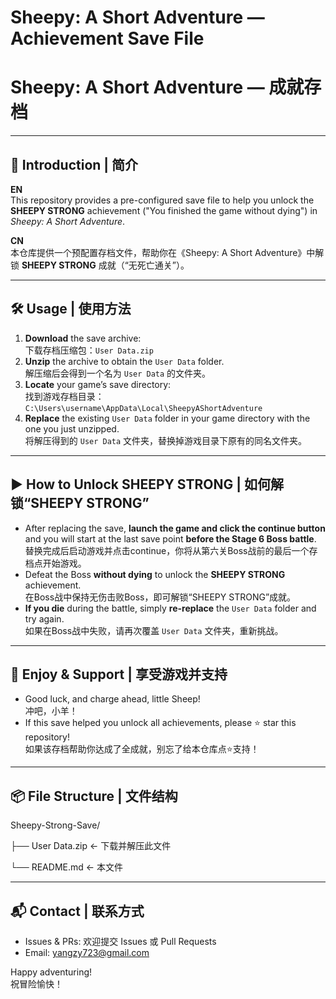 # Sheepy: A Short Adventure — Achievement Save File  
# Sheepy: A Short Adventure — 成就存档

---

## 📄 Introduction | 简介

**EN**  
This repository provides a pre-configured save file to help you unlock the **SHEEPY STRONG** achievement ("You finished the game without dying") in *Sheepy: A Short Adventure*.

**CN**  
本仓库提供一个预配置存档文件，帮助你在《Sheepy: A Short Adventure》中解锁 **SHEEPY STRONG** 成就（“无死亡通关”）。

---

## 🛠️ Usage | 使用方法

1. **Download** the save archive:  
   下载存档压缩包：`User Data.zip`
2. **Unzip** the archive to obtain the `User Data` folder.  
   解压缩后会得到一个名为 `User Data` 的文件夹。
3. **Locate** your game’s save directory:  
   找到游戏存档目录：
   `C:\Users\username\AppData\Local\SheepyAShortAdventure`
4. **Replace** the existing `User Data` folder in your game directory with the one you just unzipped.  
将解压得到的 `User Data` 文件夹，替换掉游戏目录下原有的同名文件夹。

---

## ▶️ How to Unlock SHEEPY STRONG | 如何解锁“SHEEPY STRONG”

- After replacing the save, **launch the game and click the continue button** and you will start at the last save point **before the Stage 6 Boss battle**.  
替换完成后启动游戏并点击continue，你将从第六关Boss战前的最后一个存档点开始游戏。
- Defeat the Boss **without dying** to unlock the **SHEEPY STRONG** achievement.  
在Boss战中保持无伤击败Boss，即可解锁“SHEEPY STRONG”成就。
- **If you die** during the battle, simply **re-replace** the `User Data` folder and try again.  
如果在Boss战中失败，请再次覆盖 `User Data` 文件夹，重新挑战。

---

## 🎉 Enjoy & Support | 享受游戏并支持

- Good luck, and charge ahead, little Sheep!  
冲吧，小羊！
- If this save helped you unlock all achievements, please ⭐ star this repository!  
如果该存档帮助你达成了全成就，别忘了给本仓库点⭐支持！

---

## 📦 File Structure | 文件结构

Sheepy-Strong-Save/

├── User Data.zip ← 下载并解压此文件

└── README.md ← 本文件

---

## 📬 Contact | 联系方式

- Issues & PRs: 欢迎提交 Issues 或 Pull Requests  
- Email: yangzy723@gmail.com

Happy adventuring!  
祝冒险愉快！  
